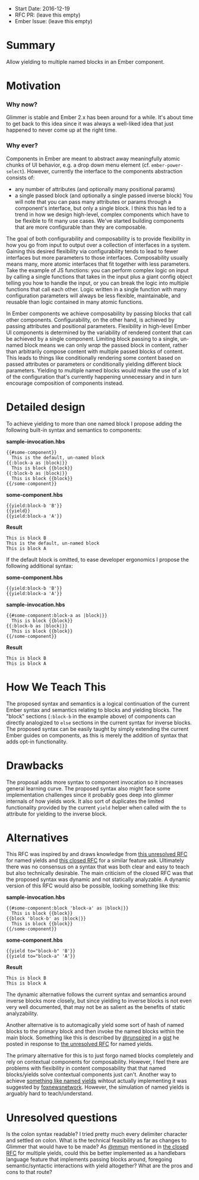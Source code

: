 - Start Date: 2016-12-19
- RFC PR: (leave this empty)
- Ember Issue: (leave this empty)

# Summary

Allow yielding to multiple named blocks in an Ember component.

# Motivation

### Why now?

Glimmer is stable and Ember 2.x has been around for a while. It's about time to get back to this idea 
since it was always a well-liked idea that just happened to never come up at the right time.

### Why ever?

Components in Ember are meant to abstract away meaningfully atomic chunks of UI behavior,
e.g. a drop down menu element (cf. `ember-power-select`). However, currently the interface
to the components abstraction consists of:
  * any number of attributes (and optionally many positional params)
  * a single passed block (and optionally a single passed inverse block)
You will note that you can pass many attributes or params through a component's interface,
but only a single block. I think this has led to a trend in how we design high-level, complex
components which have to be flexible to fit many use cases. We've started building components
that are more configurable than they are composable.

The goal of both configurability and composability is to provide flexibility in how you go from
input to output over a collection of interfaces in a system. Gaining this desired flexibility
via configurability tends to lead to fewer interfaces but more parameters to those interfaces.
Composability usually means many, more atomic interfaces that fit together with less parameters.
Take the example of JS functions: you can perform complex logic on input by calling a single
functions that takes in the input plus a giant config object telling you how to handle the input,
or you can break the logic into multiple functions that call each other. Logic written in a single
function with many configuration parameters will always be less flexible, maintainable, and reusable
than logic contained in many atomic functions.

In Ember components we achieve composability by passing blocks that call other components.
Configurability, on the other hand, is achieved by passing attributes and positional parameters.
Flexibility in high-level Ember UI components is determined by the variability of rendered content
that can be achieved by a single component. Limiting block passing to a single, un-named block means
we can only *wrap* the passed block in content, rather than arbitrarily compose content with multiple
passed blocks of content. This leads to things like conditionally rendering some content based on
passed attributes or parameters or conditionally yielding different block parameters. Yielding to
multiple named blocks would make the use of a lot of the configuration that's currently happening
unnecessary and in turn encourage composition of components instead.

# Detailed design

To achieve yielding to more than one named block I propose adding the following built-in syntax
and semantics to components:

**sample-invocation.hbs**
```
{{#some-component}}
  This is the default, un-named block
{{:block-a as |block|}}
  This is block {{block}}
{{:block-b as |block|}}
  This is block {{block}}
{{/some-component}}
```

**some-component.hbs**
```
{{yield:block-b 'B'}}
{{yield}}
{{yield:block-a 'A'}}
```

**Result**
```
This is block B
This is the default, un-named block
This is block A
```

If the default block is omitted, to ease developer ergonomics I propose the following
additional syntax:


**some-component.hbs**
```
{{yield:block-b 'B'}}
{{yield:block-a 'A'}}
```

**sample-invocation.hbs**
```
{{#some-component:block-a as |block|}}
  This is block {{block}}
{{:block-b as |block|}}
  This is block {{block}}
{{/some-component}}
```

**Result**
```
This is block B
This is block A
```


# How We Teach This

The proposed syntax and semantics is a logical continuation of the current Ember syntax
and semantics relating to blocks and yielding blocks. The "block" sections (`:block-b` in the example above) 
of components can directly analogized to `else` sections in the current syntax for inverse blocks.
The proposed syntax can be easily taught by simply extending the current Ember guides on components, 
as this is merely the addition of syntax that adds opt-in functionality.

# Drawbacks

The proposal adds more syntax to component invocation so it increases general learning curve.
The proposed syntax also might face some implementation challenges since it probably goes deep
into glimmer internals of how yields work. It also sort of duplicates the limited functionality
provided by the current `yield` helper when called with the `to` attribute for yielding to the
inverse block.

# Alternatives

This RFC was inspired by and draws knowledge from [this unresolved RFC](https://github.com/emberjs/rfcs/pull/72)
for named yields and [this closed RFC](https://github.com/emberjs/rfcs/pull/43) for a similar feature ask.
Ultimately there was no consensus on a syntax that was both clear and easy to teach but also technically desirable.
The main criticism of the closed RFC was that the proposed syntax was dynamic and not statically analyzable.
A dynamic version of this RFC would also be possible, looking something like this:

**sample-invocation.hbs**
```
{{#some-component:block 'block-a' as |block|}}
  This is block {{block}}
{{block 'block-b' as |block|}}
  This is block {{block}}
{{/some-component}}
```

**some-component.hbs**
```
{{yield to="block-b" 'B'}}
{{yield to="block-a" 'A'}}
```

**Result**
```
This is block B
This is block A
```

The dynamic alternative follows the current syntax and semantics around inverse blocks more closely, but since
yielding to inverse blocks is not even very well documented, that may not be as salient as the benefits
of static analyzability.

Another alternative is to automagically yield some sort of hash of named blocks to the primary block and then
invoke the named blocks within the main block. Something like this is described by [@runspired](https://github.com/runspired) in a [gist](https://gist.github.com/runspired/71bc9ee3a6dd0386fb23) he posted
in response to [the unresolved RFC](https://github.com/emberjs/rfcs/pull/72) for named yields.

The primary alternative for this is to just forgo named blocks completely and rely on contextual components
for composability. However, I feel there are problems with flexibility in content composability that that named 
blocks/yields solve contextual components just can't. Another way to achieve [something like named yields](https://github.com/emberjs/rfcs/pull/72#issuecomment-219174876) 
wihtout actually implementing it was suggested by [foxnewsnetwork](https://github.com/foxnewsnetwork). However, the
simulation of named yields is arguably hard to teach/understand.

# Unresolved questions

Is the colon syntax readable? I tried pretty much every delimiter character and settled on colon.
What is the technical feasibility as far as changes to Glimmer that would have to be made?
As [@mmun](https://github.com/mmun) mentioned in [the closed RFC](https://github.com/emberjs/rfcs/pull/43) for multiple yields, could this be better
implemented as a handlebars language feature that implements passing blocks around, foregoing semantic/syntactic
interactions with yield altogether? What are the pros and cons to that route?
